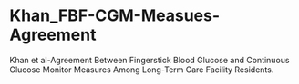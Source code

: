 # Khan_FBF-CGM-Measues-Agreement
Khan et al-Agreement Between Fingerstick Blood Glucose and Continuous Glucose Monitor Measures Among Long-Term Care Facility Residents.
